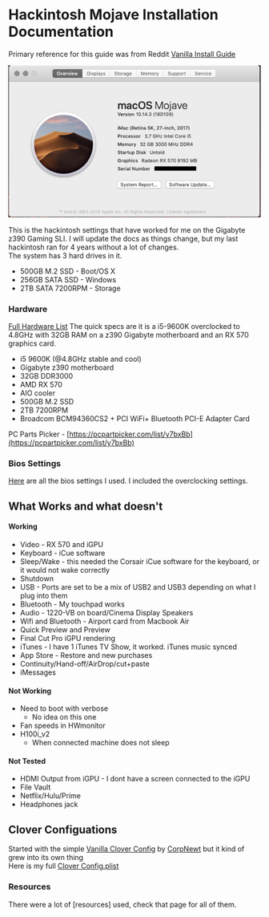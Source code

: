
# Hackintosh Mojave Installation Documentation
Primary reference for this guide was from Reddit [Vanilla Install Guide](https://hackintosh.gitbook.io/-r-hackintosh-vanilla-desktop-guide/config.plist-per-hardware/coffee-lake)

![alt text](images/AboutThisMac.png "About This Mac")

This is the hackintosh settings that have worked for me on the Gigabyte z390 Gaming SLI. I will update the docs as things change, but my last hackintosh ran for 4 years without a lot of changes. <br>
The system has 3 hard drives in it.
* 500GB M.2 SSD - Boot/OS X
* 256GB SATA SSD - Windows
* 2TB SATA 7200RPM - Storage

### Hardware

[Full Hardware List](Hardware.md)
The quick specs are it is a i5-9600K overclocked to 4.8GHz with 32GB RAM on a z390 Gigabyte motherboard and an RX 570 graphics card.
* i5 9600K (@4.8GHz stable and cool)
* Gigabyte z390 motherboard
* 32GB DDR3000
* AMD RX 570
* AIO cooler
* 500GB M.2 SSD
* 2TB 7200RPM
* Broadcom BCM94360CS2 + PCI WiFi+ Bluetooth PCI-E Adapter Card

PC Parts Picker - [https://pcpartpicker.com/list/y7bxBb](https://pcpartpicker.com/list/y7bxBb)

### Bios Settings
[Here](Bios_Settings.md) are all the bios settings I used. I included the overclocking settings.

## What Works and what doesn't

#### Working
* Video - RX 570 and iGPU
* Keyboard - iCue software
* Sleep/Wake - this needed the Corsair iCue software for the keyboard, or it would not wake correctly
* Shutdown
* USB - Ports are set to be a mix of USB2 and USB3 depending on what I plug into them
* Bluetooth - My touchpad works
* Audio - 1220-VB on board/Cinema Display Speakers
* Wifi and Bluetooth - Airport card from Macbook Air
* Quick Preview and Preview
* Final Cut Pro iGPU rendering
* iTunes - I have 1 iTunes TV Show, it worked. iTunes music synced
* App Store - Restore and new purchases
* Continuity/Hand-off/AirDrop/cut+paste
* iMessages

#### Not Working
* Need to boot with verbose
  * No idea on this one
* Fan speeds in HWmonitor
* H100i_v2
  * When connected machine does not sleep

#### Not Tested
* HDMI Output from iGPU - I dont have a screen connected to the iGPU
* File Vault
* Netflix/Hulu/Prime
* Headphones jack

## Clover Configuations
Started with the simple  [Vanilla Clover Config](https://hackintosh.gitbook.io/-r-hackintosh-vanilla-desktop-guide/config.plist-per-hardware/coffee-lake) by [CorpNewt](https://www.reddit.com/user/corpnewt) but it kind of grew into its own thing<br>
Here is my full [Clover Config.plist](Clover_config.plist.md)

### Resources
There were a lot of [resources] used, check that page for all of them.
